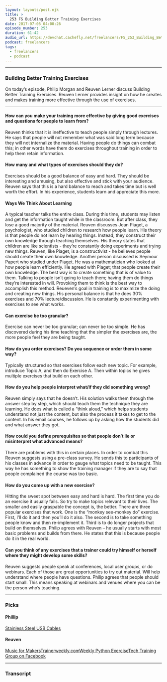 ```yaml
---
layout: layouts/post.njk
title: >
  253 FS Building Better Training Exercises
date: 2017-07-05 04:00:26
episode_number: 253
duration: 61:42
audio_url: https://devchat.cachefly.net/freelancers/FS_253_Building_Better_Training_Exercises.mp3
podcast: freelancers
tags:
  - freelancers
  - podcast
---
```


---

### Building Better Training Exercises

On today’s episode, Philip Morgan and Reuven Lerner discuss Building Better Training Exercises. Reuven Lerner provides insight on how he creates and makes training more effective through the use of exercises.

---

#### How can you make your training more effective by giving good exercises and questions for people to learn from?

Reuven thinks that it is ineffective to teach people simply through lectures. He says that people will not remember what was said long term because they will not internalize the material. Having people do things can combat this; in other words have them do exercises throughout training in order to help them retain information.

#### How many and what types of exercises should they do?

Exercises should be a good balance of easy and hard. They should be interesting and amusing, but also effective and stick with your audience. Reuven says that this is a hard balance to reach and takes time but is well worth the effort. In his experience, students learn and appreciate this more.

#### Ways We Think About Learning

A typical teacher talks the entire class. During this time, students may listen and get the information taught while in the classroom. But after class, they lose a good majority of the material. Reuven discusses Jean Piaget, a psychologist, who studied children to research how people learn. His theory is that people do not learn by hearing things. Instead, they construct their own knowledge through teaching themselves. His theory states that children are like scientists - they’re constantly doing experiments and trying new things.&nbsp;Reuven, like Piaget, is a constructivist - he believes people should create their own knowledge. Another person discussed is Seymour Papert who studied under Piaget. He was a mathematician who looked at how people learn efficiently. He agreed with Piaget; that people create their own knowledge. The best way is to create something that is of value to them. Talking to people isn’t going to teach them; having them do things they’re interested in will. Provoking them to think is the best way to accomplish this method. Reueven’s goal in training is to maximize the doing and creating new things. His personal balance is that he does 30% exercises and 70% lecture/discussion. He is constantly experimenting with exercises to see what works.

#### Can exercise be too granular?

Exercise can never be too granular; can never be too simple. He has discovered during his time teaching that the simpler the exercises are, the more people feel they are being taught.

#### How do you order exercises? Do you sequence or order them in some way?

Typically structured so that exercises follow each new topic. For example, introduce Topic A, and then do Exercise A. Then within topics he gives multiple exercises that build on each other.

#### How do you help people interpret what/if they did something wrong?

Reuven simply says that he doesn’t. His solution walks them through the answer step by step, which should teach them the technique they are learning. He does what is called a “think aloud,” which helps students understand not just the content, but also the process it takes to get to the content. In his email courses, he follows up by asking how the students did and what answer they got.

#### How could you define prerequisites so that people don’t lie or misinterpret what advanced means?

There are problems with this in certain places. In order to combat this Reuven suggests using a pre-class survey. He sends this to participants of his classes in advance in order to gauge what topics need to be taught. This way he has something to show the training manager if they are to say that people complained the course was too basic.

#### How do you come up with a new exercise?

Hitting the sweet spot between easy and hard is hard. The first time you do an exercise it usually fails.&nbsp;So try to make topics relevant to their lives. The smaller and easily graspable the concept is, the better.&nbsp;There are three popular exercises that work. One is the “monkey see-monkey do” exercise. First, I’ll do it and then you’ll do it also. The second is to take something people know and then re-implement it. Third is to do longer projects that build on themselves. Philip agrees with Reuven – he usually starts with most basic problems and builds from there. He states that this is because people do it in the real world.

#### Can you think of any exercises that a trainer could try himself or herself where they might develop some skills?

Reuven suggests people speak at conferences, local user groups, or do webinars. Each of those are great opportunities to try out material. Will help understand where people have questions. Philip agrees that people should start small. This means speaking at webinars and venues where you can be the person who’s teaching.

---

### Picks

#### Phillip

[Stainless Steel USB Cables](www.amazon.com/Kingwell-Stainless-Charging-Supported-Devices/dp/B01K9JQ30W/ref=sr_1_1?ie=UTF8&qid=1500055508&sr=8-1&keywords=stainless+steel+usb+cable)

#### Reuven

[Music for Makers](http://www.musicformakers.com)[Trainerweekly.com](www.trainerweekly.com)[Weekly Python Exercise](http://WeeklyPythonExercise.com)[Tech Training Group on Facebook](https://facebook.com/groups/techtraining/)

---

### Transcript
